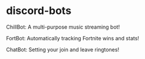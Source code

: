 # discord-bots
ChillBot: A multi-purpose music streaming bot!

FortBot: Automatically tracking Fortnite wins and stats!

ChatBot: Setting your join and leave ringtones!
